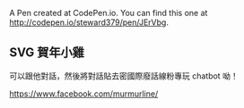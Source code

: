 A Pen created at CodePen.io. You can find this one at http://codepen.io/steward379/pen/JErVbg.

 ## SVG 賀年小雞
可以跟他對話，然後將對話貼去密國際廢話線粉專玩 chatbot 呦！

https://www.facebook.com/murmurline/
